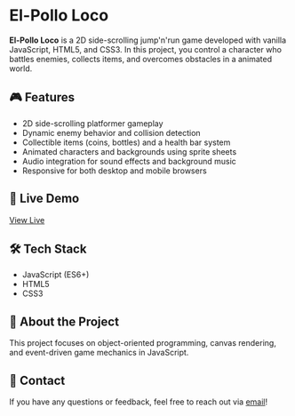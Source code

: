 # El-Pollo Loco

**El-Pollo Loco** is a 2D side-scrolling jump'n'run game developed with vanilla JavaScript, HTML5, and CSS3. In this project, you control a character who battles enemies, collects items, and overcomes obstacles in a animated world.

## 🎮 Features

- 2D side-scrolling platformer gameplay
- Dynamic enemy behavior and collision detection
- Collectible items (coins, bottles) and a health bar system
- Animated characters and backgrounds using sprite sheets
- Audio integration for sound effects and background music
- Responsive for both desktop and mobile browsers

## 🚀 Live Demo

[View Live](https://el-pollo-loco.veysel-karaali.com/)

## 🛠️ Tech Stack

- JavaScript (ES6+)
- HTML5
- CSS3

## 📖 About the Project

This project focuses on object-oriented programming, canvas rendering, and event-driven game mechanics in JavaScript.

## 📩 Contact

If you have any questions or feedback, feel free to reach out via [email](mailto:mail@veysel-karaali.com)!
